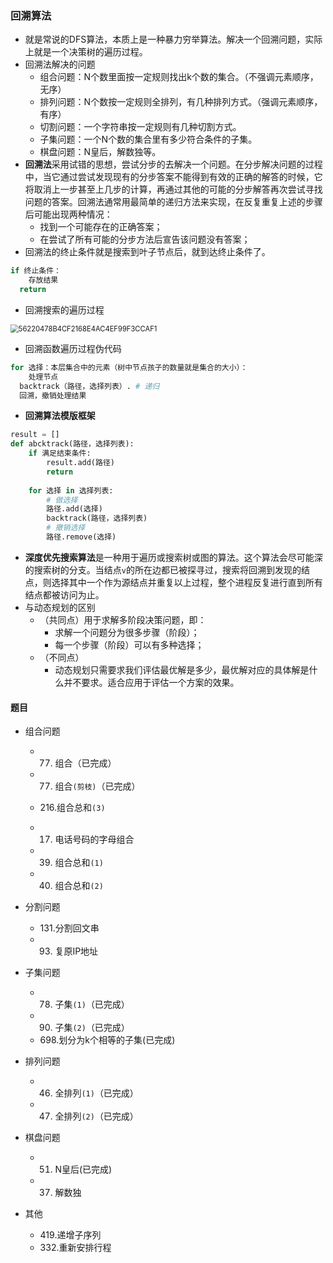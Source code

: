 ### 回溯算法

* 就是常说的DFS算法，本质上是一种暴力穷举算法。解决一个回溯问题，实际上就是一个决策树的遍历过程。
* 回溯法解决的问题
  * 组合问题：N个数里面按一定规则找出k个数的集合。（不强调元素顺序，无序）
  * 排列问题：N个数按一定规则全排列，有几种排列方式。（强调元素顺序，有序）
  * 切割问题：一个字符串按一定规则有几种切割方式。
  * 子集问题：一个N个数的集合里有多少符合条件的子集。
  * 棋盘问题：N皇后，解数独等。
* **回溯法**采用试错的思想，尝试分步的去解决一个问题。在分步解决问题的过程中，当它通过尝试发现现有的分步答案不能得到有效的正确的解答的时候，它将取消上一步甚至上几步的计算，再通过其他的可能的分步解答再次尝试寻找问题的答案。回溯法通常用最简单的递归方法来实现，在反复重复上述的步骤后可能出现两种情况：
  * 找到一个可能存在的正确答案；
  * 在尝试了所有可能的分步方法后宣告该问题没有答案；
* 回溯法的终止条件就是搜索到叶子节点后，就到达终止条件了。

```python
if 终止条件：
	存放结果
  return
```

* 回溯搜索的遍历过程

<img src="/Users/wangyufei/Library/Containers/com.tencent.qq/Data/Library/Caches/Images/56220478B4CF2168E4AC4EF99F3CCAF1.png" alt="56220478B4CF2168E4AC4EF99F3CCAF1" style="zoom:80%;" />

* 回溯函数遍历过程伪代码

```python
for 选择：本层集合中的元素（树中节点孩子的数量就是集合的大小）：
	处理节点
  backtrack（路径，选择列表）. # 递归
  回溯，撤销处理结果
```

* **回溯算法模版框架**

```python
result = []
def abcktrack(路径，选择列表):
    if 满足结束条件:
        result.add(路径)
        return
    
    for 选择 in 选择列表:
        # 做选择
        路径.add(选择)
        backtrack(路径，选择列表)
        # 撤销选择
        路径.remove(选择)
```

* **深度优先搜索算法**是一种用于遍历或搜索树或图的算法。这个算法会尽可能深的搜索树的分支。当结点`v`的所在边都已被探寻过，搜索将回溯到发现的结点，则选择其中一个作为源结点并重复以上过程，整个进程反复进行直到所有结点都被访问为止。
* 与动态规划的区别
  * （共同点）用于求解多阶段决策问题，即：
    * 求解一个问题分为很多步骤（阶段）；
    * 每一个步骤（阶段）可以有多种选择；
  * （不同点）
    * 动态规划只需要求我们评估最优解是多少，最优解对应的具体解是什么并不要求。适合应用于评估一个方案的效果。
#### 题目

* 组合问题

  * 77. 组合（已完成）
  * 77. 组合`(剪枝)`（已完成）
  * 216.组合总和`(3)`

  * 17. 电话号码的字母组合
  * 39. 组合总和`(1)`
  * 40. 组合总和`(2)`

* 分割问题

  * 131.分割回文串
  * 93. 复原IP地址

* 子集问题

  * 78. 子集`(1)`（已完成）
  * 90. 子集`(2)`（已完成）
  * 698.划分为k个相等的子集(已完成)

* 排列问题

  * 46. 全排列`(1)`（已完成）
  * 47. 全排列`(2)`（已完成）

* 棋盘问题

  * 51. N皇后(已完成)
  * 37. 解数独

* 其他

  * 419.递增子序列
  * 332.重新安排行程








